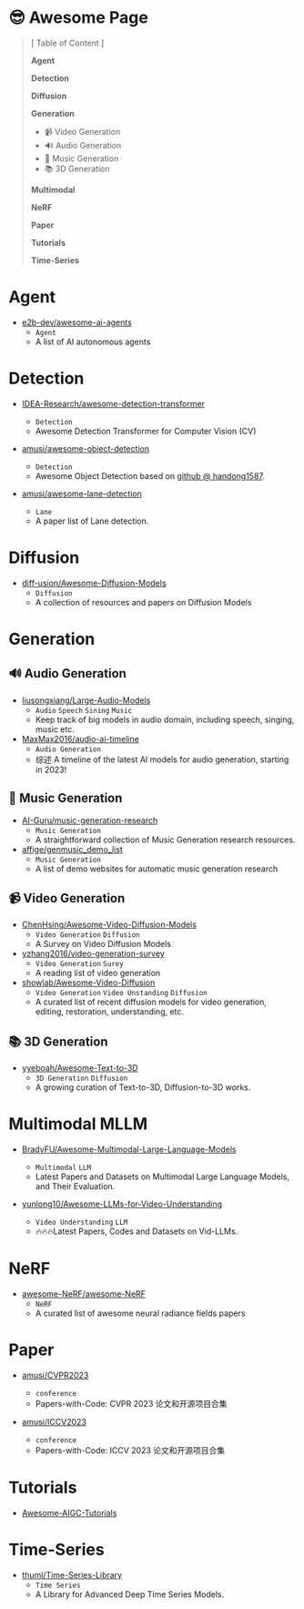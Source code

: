 # 😎 Awesome Page



> [ Table of Content ]
>
> **Agent**
>
> **Detection**
>
> **Diffusion**
>
> **Generation**
>
> - 📹 Video Generation
> - 🔊 Audio Generation
> - 🎵 Music Generation
> - 📚 3D Generation
>
> **Multimodal**
>
> **NeRF**
>
> **Paper**
>
> **Tutorials**
>
> **Time-Series**





# Agent

- [e2b-dev/awesome-ai-agents](https://github.com/e2b-dev/awesome-ai-agents)
  - `Agent`
  - A list of AI autonomous agents







# Detection

- [IDEA-Research/awesome-detection-transformer](https://github.com/IDEA-Research/awesome-detection-transformer)
  - `Detection`
  - Awesome Detection Transformer for Computer Vision (CV)
  
- [amusi/awesome-object-detection](https://github.com/amusi/awesome-object-detection)
  - `Detection`
  - Awesome Object Detection based on [github @ handong1587](https://handong1587.github.io/deep_learning/2015/10/09/object-detection.html).

- [amusi/awesome-lane-detection](https://github.com/amusi/awesome-lane-detection)
  - `Lane`	
  - A paper list of Lane detection.






# Diffusion

- [diff-usion/Awesome-Diffusion-Models](https://github.com/diff-usion/Awesome-Diffusion-Models#generation-1)
  - `Diffusion`
  - A collection of resources and papers on Diffusion Models
  







# Generation



## 🔊 Audio Generation

- [liusongxiang/Large-Audio-Models](https://github.com/liusongxiang/Large-Audio-Models)
  - `Audio` `Speech` `Sining` `Music`
  - Keep track of big models in audio domain, including speech, singing, music etc.
- [MaxMax2016/audio-ai-timeline](https://github.com/MaxMax2016/audio-ai-timeline)
  - `Audio Generation`
  - 综述 A timeline of the latest AI models for audio generation, starting in 2023!



## 🎵 Music Generation

- [AI-Guru/music-generation-research](https://github.com/AI-Guru/music-generation-research)
  - `Music Generation`
  - A straightforward collection of Music Generation research resources.
- [affige/genmusic_demo_list](https://github.com/affige/genmusic_demo_list)
  - `Music Generation`
  - A list of demo websites for automatic music generation research



## 📹 Video Generation

- [ChenHsing/Awesome-Video-Diffusion-Models](https://github.com/ChenHsing/Awesome-Video-Diffusion-Models)
  - `Video Generation` `Diffusion`
  - A Survey on Video Diffusion Models
- [yzhang2016/video-generation-survey](https://github.com/yzhang2016/video-generation-survey)
  - `Video Generation` `Surey`
  - A reading list of video generation
- [showlab/Awesome-Video-Diffusion](https://github.com/showlab/Awesome-Video-Diffusion)
  - `Video Generation` `Video Unstanding` `Diffusion`
  - A curated list of recent diffusion models for video generation, editing, restoration, understanding, etc.





## 📚 3D Generation

- [yyeboah/Awesome-Text-to-3D](https://github.com/yyeboah/Awesome-Text-to-3D)
  - `3D Generation` `Diffusion`
  - A growing curation of Text-to-3D, Diffusion-to-3D works.







# Multimodal MLLM

- [BradyFU/Awesome-Multimodal-Large-Language-Models](https://github.com/bradyfu/awesome-multimodal-large-language-models#awesome-papers) 
  - `Multimodal` `LLM`
  - Latest Papers and Datasets on Multimodal Large Language Models, and Their Evaluation.
  
- [yunlong10/Awesome-LLMs-for-Video-Understanding](https://github.com/yunlong10/awesome-llms-for-video-understanding)
  - `Video Understanding` `LLM`
  - 🔥🔥🔥Latest Papers, Codes and Datasets on Vid-LLMs.






# NeRF

- [awesome-NeRF/awesome-NeRF](https://github.com/awesome-NeRF/awesome-NeRF)
  - `NeRF`
  - A curated list of awesome neural radiance fields papers
  





# Paper

- [amusi/CVPR2023](https://github.com/amusi/CVPR2023-Papers-with-Code)
  - `conference`
  - Papers-with-Code: CVPR 2023 论文和开源项目合集
  
- [amusi/ICCV2023](https://github.com/amusi/ICCV2023-Papers-with-Code)
  - `conference`
  - Papers-with-Code: ICCV 2023 论文和开源项目合集






# Tutorials

- [Awesome-AIGC-Tutorials](https://github.com/luban-agi/Awesome-AIGC-Tutorials/blob/main/README_zh.md)





# Time-Series

- [thuml/Time-Series-Library](https://github.com/thuml/Time-Series-Library)
  - `Time Series`
  - A Library for Advanced Deep Time Series Models.
  

